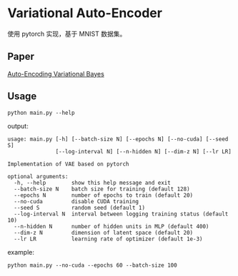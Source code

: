 # Variational Auto-Encoder

使用 pytorch 实现，基于 MNIST 数据集。

## Paper

[Auto-Encoding Variational Bayes](https://arxiv.org/abs/1312.6114)

## Usage

```shell
python main.py --help
```

output:

```
usage: main.py [-h] [--batch-size N] [--epochs N] [--no-cuda] [--seed S]
               [--log-interval N] [--n-hidden N] [--dim-z N] [--lr LR]

Implementation of VAE based on pytorch

optional arguments:
  -h, --help        show this help message and exit
  --batch-size N    batch size for training (default 128)
  --epochs N        number of epochs to train (default 20)
  --no-cuda         disable CUDA training
  --seed S          random seed (default 1)
  --log-interval N  interval between logging training status (default 10)
  --n-hidden N      number of hidden units in MLP (default 400)
  --dim-z N         dimension of latent space (default 20)
  --lr LR           learning rate of optimizer (default 1e-3)
```

example:

```shell
python main.py --no-cuda --epochs 60 --batch-size 100
```

